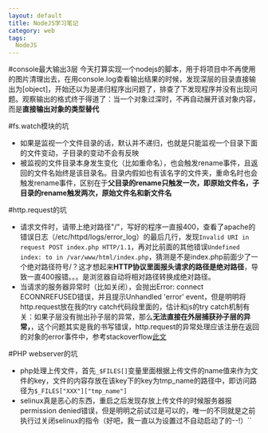 ```yaml
---
layout: default
title: NodeJS学习笔记
category: web
tags: 
  NodeJS
---
```


#console最大输出3层
今天打算实现一个nodejs的脚本，用于将项目中不再使用的图片清理出去，在用console.log查看输出结果的时候，发现深层的目录直接输出为[object]，开始还以为是递归程序出问题了，排查了下发现程序并没有出现问题。观察输出的格式终于得道了：当一个对象过深时，不再自动展开该对象内容，而是**直接输出对象的类型替代**


#fs.watch模块的坑
+ 如果是监视一个文件目录的话，默认并不递归，也就是只能监视一个目录下面的文件变动，子目录的变动不会有反映
+ 被监视的文件目录本身发生变化（比如重命名），也会触发rename事件，且返回的文件名始终是该目录名。目录内假如也有该名字的文件夹，重命名时也会触发rename事件，区别在于**父目录的rename只触发一次，即原始文件名，子目录的rename触发两次，原始文件名和新文件名**

#http.request的坑
+ 请求文件时，请带上绝对路径"/"，写好的程序一直报400，查看了apache的错误日志（/etc/httpd/logs/error_log）的最后几行，发现`Invalid URI in request POST index.php HTTP/1.1`，再对比前面的其他错误`Undefined index: to in /var/www/html/index.php`，猜测是不是index.php前面少了一个绝对路径符号/？这才想起来**HTTP协议里面报头请求的路径是绝对路径**，导致一直400报错。。。是浏览器自动将相对路径转换成绝对路径。
+ 当请求的服务器异常时（比如关闭），会抛出Error: connect ECONNREFUSED错误，并且提示Unhandled 'error' event，但是明明将http.request放在我的try catch代码段里面的，估计和js的try catch机制有关：如果子层没有抛出孙子层的异常，那么**无法直接在外层捕获孙子层的异常，**，这个问题其实是我的书写错误，http.request的异常处理应该注册在返回的对象的error事件中，参考stackoverflow[此文](http://stackoverflow.com/questions/8381198/catching-econnrefused-in-node-js-with-http-request)

#PHP webserver的坑
+ php处理上传文件，首先`_$FILES[]`变量里面根据上传文件的name值来作为文件的key，文件的内容存放在该key下的key为tmp\_name的路径中，即访问路径为`$_FILES["XXX"]["tmp_name"]`
+ selinux真是恶心的东西，重启之后发现存放上传文件的时候服务器报permission denied错误，但是明明之前试过是可以的，唯一的不同就是之前执行过关闭selinux的指令（好吧，我一直以为设置过不自动启动了的--!）``
